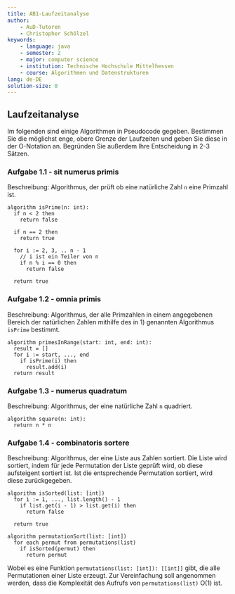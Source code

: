 ```yaml
---
title: AB1-Laufzeitanalyse
author:
    - AuD-Tutoren
    - Christopher Schölzel
keywords:
    - language: java
    - semester: 2
    - major: computer science
    - institution: Technische Hochschule Mittelhessen
    - course: Algorithmen und Datenstrukturen
lang: de-DE
solution-size: 0
---
```


## Laufzeitanalyse

 Im folgenden sind einige Algorithmen in Pseudocode gegeben. Bestimmen Sie die möglichst enge, obere Grenze der Laufzeiten und geben Sie diese in der O-Notation an. Begründen Sie außerdem Ihre Entscheidung in 2-3 Sätzen.

### Aufgabe 1.1 - sit numerus primis

Beschreibung: Algorithmus, der prüft ob eine natürliche Zahl `n` eine Primzahl ist.

```
algorithm isPrime(n: int):
  if n < 2 then
    return false

  if n == 2 then
    return true

  for i := 2, 3, .. n - 1
    // i ist ein Teiler von n
    if n % i == 0 then
      return false

  return true
```

### Aufgabe 1.2 - omnia primis

Beschreibung: Algorithmus, der alle Primzahlen in einem angegebenen Bereich der natürlichen Zahlen mithilfe des in 1) genannten Algorithmus `isPrime` bestimmt.

```
algorithm primesInRange(start: int, end: int):
  result = []
  for i := start, ..., end
    if isPrime(i) then
      result.add(i)
  return result
```

### Aufgabe 1.3 - numerus quadratum

Beschreibung: Algorithmus, der eine natürliche Zahl `n` quadriert.

```
algorithm square(n: int):
  return n * n
```

### Aufgabe 1.4 - combinatoris sortere

Beschreibung: Algorithmus, der eine Liste aus Zahlen sortiert. Die Liste wird sortiert, indem für jede Permutation der Liste geprüft wird, ob diese aufsteigent sortiert ist. Ist die entsprechende Permutation sortiert, wird diese zurückgegeben.

```
algorithm isSorted(list: [int])
  for i := 1, ..., list.length() - 1
    if list.get(i - 1) > list.get(i) then
      return false

  return true
```

```
algorithm permutationSort(list: [int])
  for each permut from permutations(list)
    if isSorted(permut) then
      return permut
```

Wobei es eine Funktion `permutations(list: [int]): [[int]]` gibt, die alle Permutationen einer Liste erzeugt. Zur Vereinfachung soll angenommen werden, dass die Komplexität des Aufrufs von `permutations(list)` O(1) ist.

